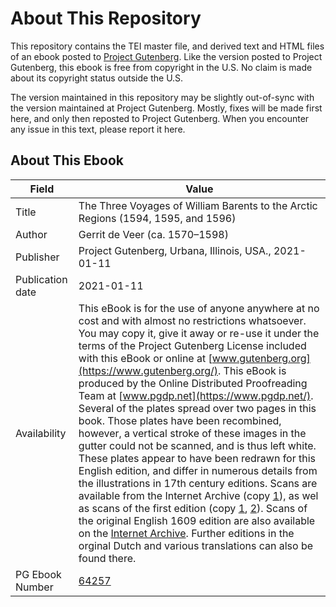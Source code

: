 # About This Repository

This repository contains the TEI master file, and derived text and HTML files of an ebook posted to [Project Gutenberg](https://www.gutenberg.org/). Like the version posted to Project Gutenberg, this ebook is free from copyright in the U.S. No claim is made about its copyright status outside the U.S.

The version maintained in this repository may be slightly out-of-sync with the version maintained at Project Gutenberg. Mostly, fixes will be made first here, and only then reposted to Project Gutenberg. When you encounter any issue in this text, please report it here.

## About This Ebook

| Field | Value |
| ----- | ----- |
| Title | The Three Voyages of William Barents to the Arctic Regions (1594, 1595, and 1596) |
| Author | Gerrit de Veer (ca. 1570–1598) |
| Publisher | Project Gutenberg, Urbana, Illinois, USA., 2021-01-11 |
| Publication date | 2021-01-11 |
| Availability | This eBook is for the use of anyone anywhere at no cost and with almost no restrictions whatsoever. You may copy it, give it away or re-use it under the terms of the Project Gutenberg License included with this eBook or online at [www.gutenberg.org](https://www.gutenberg.org/). This eBook is produced by the Online Distributed Proofreading Team at [www.pgdp.net](https://www.pgdp.net/). Several of the plates spread over two pages in this book. Those plates have been recombined, however, a vertical stroke of these images in the gutter could not be scanned, and is thus left white. These plates appear to have been redrawn for this English edition, and differ in numerous details from the illustrations in 17th century editions. Scans are available from the Internet Archive (copy [1](https://archive.org/details/threevoyagesofwi00veerrich)), as wel as scans of the first edition (copy [1](https://archive.org/details/descriptiono00veertruerich/page/n19/mode/2up), [2](https://archive.org/details/descriptionotrue00veerrich/page/n19/mode/2up)). Scans of the original English 1609 edition are also available on the [Internet Archive](https://archive.org/details/trueperfectdescr00veer/page/n5/mode/2up). Further editions in the orginal Dutch and various translations can also be found there. |
| PG Ebook Number | [64257](https://www.gutenberg.org/ebooks/64257) |
